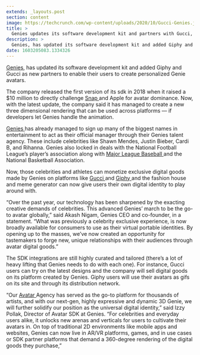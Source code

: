 ```yaml
--- 
extends: _layouts.post 
section: content 
image: https://techcrunch.com/wp-content/uploads/2020/10/Gucci-Genies.jpg?w=629 
title: > 
  Genies updates its software development kit and partners with Gucci, Giphy – TechCrunch 
description: > 
  Genies, has updated its software development kit and added Giphy and Gucci as new partners to enable their users to create personalized Genie avatars.This advanced Genies’ march to be the go-to avatar globally,” said Akash Nigam, Genies CEO and co-founder, in a statement.For instance, Gucci users can try on the latest designs and the company will sell digital goods on its platform created by Genies.Giphy users will use their avatars as gifs on its site and through its distribution network.“For celebrities and everyday users alike, it unlocks new arenas and verticals for users to cultivate their avatars in. 
date: 1603205083.1334326 
--- 
```

<div><p dir="ltr"><a href="https://www.genies.com" target="_blank" rel="noopener noreferrer">Genies</a>, has updated its software development kit and added Giphy and Gucci as new partners to enable their users to create personalized Genie avatars.</p>
<p dir="ltr">The company released the first version of its sdk in 2018 when it raised a $10 million to directly challenge <a class="crunchbase-link" href="https://crunchbase.com/organization/snapchat" target="_blank">Snap </a> and Apple for avatar dominance. Now, with the latest update, the company said it has managed to create a new three dimensional rendering that can be used across platforms &#8212; if developers let Genies handle the animation.</p>
<p dir="ltr"><a class="crunchbase-link" href="https://crunchbase.com/organization/blend-systems" target="_blank">Genies </a> has already managed to sign up many of the biggest names in entertainment to act as their official manager through their Genies talent agency. These include celebrities like Shawn Mendes, Justin Bieber, Cardi B, and Rihanna. Genies also locked in deals with the National Football League&#8217;s player&#8217;s association along with <a class="crunchbase-link" href="https://crunchbase.com/organization/major-league-baseball" target="_blank">Major League Baseball </a> and the National Basketball Association.</p>
<p dir="ltr">Now, those celebrities and athletes can monetize exclusive digital goods made by Genies on platforms like <a class="crunchbase-link" href="https://crunchbase.com/organization/gucci" target="_blank">Gucci </a> and <a class="crunchbase-link" href="https://crunchbase.com/organization/giphy" target="_blank">Giphy </a> and the fashion house and meme generator can now give users their own digital identity to play around with.</p>
<p dir="ltr">&#8220;Over the past year, our technology has been sharpened by the exacting creative demands of celebrities. This advanced Genies&#8217; march to be the go-to avatar globally,&#8221; said Akash Nigam, Genies CEO and co-founder, in a statement. &#8220;What was previously a celebrity exclusive experience, is now broadly available for consumers to use as their virtual portable identities. By opening up to the masses, we&#8217;ve now created an opportunity for tastemakers to forge new, unique relationships with their audiences through avatar digital goods.&#8221;</p>
<p dir="ltr">The SDK integrations are still highly curated and tailored (there&#8217;s a lot of heavy lifting that Genies needs to do with each one). For instance, Gucci users can try on the latest designs and the company will sell digital goods on its platform created by Genies. Giphy users will use their avatars as gifs on its site and through its distribution network.</p>
<p dir="ltr">&#8220;Our <a class="crunchbase-link" href="https://crunchbase.com/organization/avatar" target="_blank">Avatar </a> Agency has served as the go-to platform for thousands of artists, and with our next-gen, highly expressive and dynamic 3D Genie, we will further solidify our position as the universal digital identity,&#8221; said Izzy Pollak, Director of Avatar SDK at Genies. &#8220;For celebrities and everyday users alike, it unlocks new arenas and verticals for users to cultivate their avatars in. On top of traditional 2D environments like mobile apps and websites, Genies can now live in AR/VR platforms, games, and in use cases or SDK partner platforms that demand a 360-degree rendering of the digital goods they purchase,&#8221;</p>
<p dir="ltr">
			</p></div>